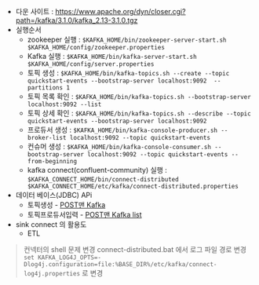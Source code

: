 - 다운 사이트 : https://www.apache.org/dyn/closer.cgi?path=/kafka/3.1.0/kafka_2.13-3.1.0.tgz  
- 실행순서  
  - zookeeper 실행 : ``$KAFKA_HOME/bin/zookeeper-server-start.sh  $KAFKA_HOME/config/zookeeper.properties``
  - Kafka 실행 : ``$KAFKA_HOME/bin/kafka-server-start.sh  $KAFKA_HOME/config/server.properties``
  - 토픽 생성 : ``$KAFKA_HOME/bin/kafka-topics.sh --create --topic quickstart-events --bootstrap-server localhost:9092 
--partitions 1``  
  - 토픽 목록 확인 : ``$KAFKA_HOME/bin/kafka-topics.sh --bootstrap-server localhost:9092 --list``
  - 토픽 상세 확인 : ``$KAFKA_HOME/bin/kafka-topics.sh --describe --topic quickstart-events --bootstrap-server localhost:9092``
  - 프로듀서 생성 : ``$KAFKA_HOME/bin/kafka-console-producer.sh --broker-list localhost:9092 --topic quickstart-events``
  - 컨슈머 생성 : ``$KAFKA_HOME/bin/kafka-console-consumer.sh --bootstrap-server localhost:9092 --topic quickstart-events --from-beginning``
  - kafka connect(confluent-community) 실행 : ``$KAFKA_CONNECT_HOME/bin/connect-distributed $KAFKA_CONNECT_HOME/etc/kafka/connect-distributed.properties``
- 데이터 베이스(JDBC) APi
  - 토픽생성 - [POST맨 Kafka](https://galactic-eclipse-898382.postman.co/workspace/MSA~50d313ee-e94b-4f84-8751-c6c009998c24/request/19066531-e3def59a-3f72-4155-a01c-d604f59a2423)
  - 토픽프로듀서입력 - [POST맨 Kafka list](https://galactic-eclipse-898382.postman.co/workspace/MSA~50d313ee-e94b-4f84-8751-c6c009998c24/request/19066531-8f3462f5-314f-4e3b-8c81-11efd2d1a385)
- sink connect 의 활용도
  - ETL

> 컨넥터의 shell 문제 변경
> connect-distributed.bat 에서 로그 파일 경로 변경 ``set KAFKA_LOG4J_OPTS=-Dlog4j.configuration=file:%BASE_DIR%/etc/kafka/connect-log4j.properties`` 로 변경


